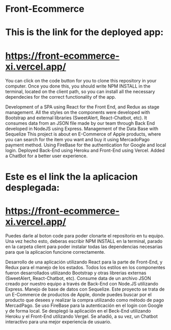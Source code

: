 # Front-Ecommerce

# This is the link for the deployed app: 

# https://front-ecommerce-xi.vercel.app/

You can click on the code button for you to clone this repository in your computer. Once you done this, you should write NPM INSTALL in the terminal, located on the client path, so you can install all the necessary dependecies for the correct functionality of the app.

Development of a SPA using React for the Front End, and Redux as stage management. All the styles on the components were developed with Bootstrap and external libraries (SweetAlert, React-Chatbot, etc). 
It consumes data from an JSON file made by our team through Back End developed in NodeJS using Express.
Management of the Data Base with Sequelize
This project is about en E-Commerce of Apple products, where you can search for the item you want and buy it using MercadoPago payment method. Using FireBase for the authentication for Google and local login. Deployed Back-End using Heroku and Front-End using Vercel. Added a ChatBot for a better user experience.

# Este es el link the la aplicacion desplegada: 
# https://front-ecommerce-xi.vercel.app/

Puedes darle al boton code para poder clonarte el repositorio en tu equipo. Una vez hecho esto, deberas escribir NPM INSTALL en la terminal, parado en la carpeta client para poder instalar todas las dependencias necesarias para que la aplicacion funcione correctamente.

Desarrollo de una aplicación utilizando React para la parte de Front-End, y Redux para el manejo de los estados. Todos los estilos en los componentes fueron desarrollados utilizando Bootstrap y otras librerias externas (SweetAlert, React-Chatbot, etc).
Consume data de un archivo JSON creado por nuestro equipo a través de Back-End con Node.JS utilizando Express.
Manejo de base de datos con Sequelize.
Este proyecto se trata de un E-Commerce de productos de Apple, donde puedes buscar por el producto que desees y realizar la compra utilizando como método de pago MercadPago. Se uso FireBase para la autenticación en el login con Google y de forma local.
Se desplegó la aplicación en el Beck-End utilizando Heroku y el Front-End utilizando Vergel.
Se añadió, a su vez, un Chatbot interactivo para una mejor experiencia de usuario.
